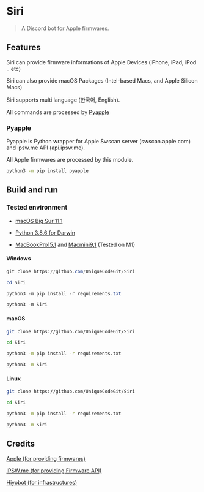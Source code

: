 # Siri

> A Discord bot for Apple firmwares.

## Features

Siri can provide firmware informations of Apple Devices (iPhone, iPad, iPod .. etc)

Siri can also provide macOS Packages (Intel-based Macs, and Apple Silicon Macs)

Siri supports multi language (한국어, English).

All commands are processed by [Pyapple](https://github.com/fxrcha/Pyapple)

### Pyapple

Pyapple is Python wrapper for Apple Swscan server (swscan.apple.com) and ipsw.me API (api.ipsw.me).

All Apple firmwares are processed by this module.

```bash
python3 -m pip install pyapple
```

## Build and run

### Tested environment

* [macOS Big Sur 11.1](https://www.apple.com/macos/big-sur/)

* [Python 3.8.6 for Darwin](https://www.python.org/downloads/release/python-386/)

* [MacBookPro15,1](https://support.apple.com/kb/SP776) and [Macmini9,1](https://www.apple.com/mac-mini/) (Tested on M1)

#### Windows

```powershell
git clone https://github.com/UniqueCodeGit/Siri

cd Siri

python3 -m pip install -r requirements.txt

python3 -m Siri
```

#### macOS

```zsh
git clone https://github.com/UniqueCodeGit/Siri

cd Siri

python3 -m pip install -r requirements.txt

python3 -m Siri
```

#### Linux

```bash
git clone https://github.com/UniqueCodeGit/Siri

cd Siri

python3 -m pip install -r requirements.txt

python3 -m Siri
```

## Credits

[Apple (for providing firmwares)](https://apple.com)

[IPSW.me (for providing Firmware API)](https://ipsw.me)

[Hiyobot (for infrastructures)](https://github.com/Saebasol/Hiyobot)
